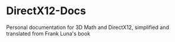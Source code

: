 # DirectX12-Docs
Personal documentation for 3D Math and DirectX12, simplified and translated from Frank Luna's book
